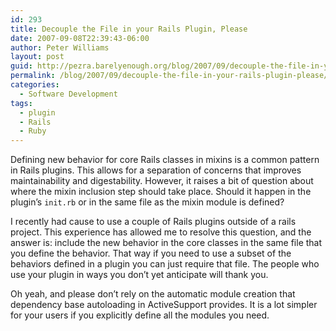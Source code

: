 ```yaml
---
id: 293
title: Decouple the File in your Rails Plugin, Please
date: 2007-09-08T22:39:43-06:00
author: Peter Williams
layout: post
guid: http://pezra.barelyenough.org/blog/2007/09/decouple-the-file-in-your-rails-plugin-please/
permalink: /blog/2007/09/decouple-the-file-in-your-rails-plugin-please/
categories:
  - Software Development
tags:
  - plugin
  - Rails
  - Ruby
---
```

Defining new behavior for core Rails classes in mixins is a common pattern in Rails plugins. This allows for a separation of concerns that improves maintainability and digestability. However, it raises a bit of question about where the mixin inclusion step should take place. Should it happen in the plugin&#8217;s `init.rb` or in the same file as the mixin module is defined?

I recently had cause to use a couple of Rails plugins outside of a rails project. This experience has allowed me to resolve this question, and the answer is: include the new behavior in the core classes in the same file that you define the behavior. That way if you need to use a subset of the behaviors defined in a plugin you can just require that file. The people who use your plugin in ways you don&#8217;t yet anticipate will thank you.

Oh yeah, and please don&#8217;t rely on the automatic module creation that dependency base autoloading in ActiveSupport provides. It is a lot simpler for your users if you explicitly define all the modules you need.